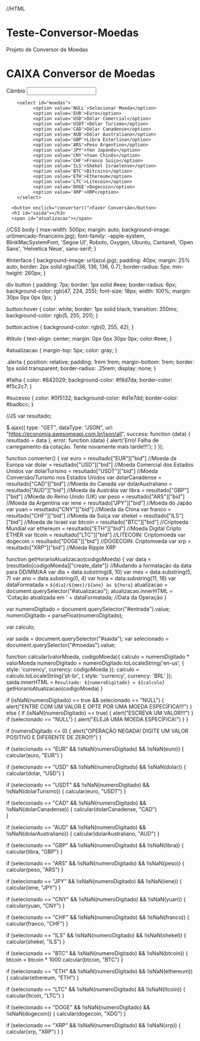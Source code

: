 //HTML
# Teste-Conversor-Moedas
Projeto de Conversor de Moedas
<!DOCTYPE html>
<html lang="pt-BR">
<head>
   <meta charset="UTF-8">
   <title>Conversor Monetário</title> 
   <meta name="viewport" content="width=device-width,initial-scale=1">
   <link rel="stylesheet" media="(min-width: 599px)" href="Estilo/principal.css">
   <script src="https://ajax.googleapis.com/ajax/libs/jquery/3.4.1/jquery.min.js"></script>
   <script src="conversor.js"></script>
</head>
<body>

  <div id="interface"> 
      <h1 id="titulo">CAIXA Conversor de Moedas</h1> 
      <label>Câmbio</label> </span>  
      <input id="entrada" type="number">   
         
        <select id="moedas">
              <option value='NULL'>Selecionar Moeda</option>
              <option value='EUR'>Euro</option>
              <option value='USD'>Dólar Comercial</option>
              <option value='USDT'>Dólar Turismo</option>
              <option value='CAD'>Dólar Canadense</option>
              <option value='AUD'>Dólar Australiano</option>
              <option value='GBP'>Libra Esterlina</option>
              <option value='ARS'>Peso Argentino</option>
              <option value='JPY'>Yen Japonês</option>
              <option value='CNY'>Yuan Chinês</option>
              <option value='CHF'>Franco Suíço</option>
              <option value='ILS'>Shekel Israelense</option>
              <option value='BTC'>Bitcoins</option>
              <option value='ETH'>Ethereum</option>
              <option value='LTC'>Litecoin</option>
              <option value='DOGE'>Dogecoin</option>
              <option value='XRP'>XRP</option>
        </select>  

      <button onclick="converter()">Fazer Conversão</button>
      <h3 id="saida"></h3> 
      <span id="atualizacao"></span>
  </div>  

</body>
</html>

//CSS
body {
  max-width: 500px;
  margin: auto;
  background-image: url(mercado-financeiro.jpg);
  font-family: -apple-system, BlinkMacSystemFont, 'Segoe UI', Roboto, Oxygen, Ubuntu, Cantarell, 'Open Sans', 'Helvetica Neue', sans-serif;
}

#interface {
  background-image: url(azul.jpg);
  padding: 40px;
  margin: 25% auto;
  border: 2px solid rgba(136, 136, 136, 0.7);
  border-radius: 5px;
  min-height: 260px;
}

div button {
  padding: 7px;
  border: 1px solid #eee;
  border-radius: 6px;
  background-color: rgb(47, 224, 255);
  font-size: 18px;
  width: 100%;
  margin: 30px 0px 0px 0px;
}

button:hover {
  color: white;
  border: 1px solid black;
  transition: 350ms;
  background-color: rgb(5, 255, 201);
}

button:active {
  background-color: rgb(0, 255, 42);
}

#titulo {
  text-align: center;
  margin: 0px 0px 30px 0px;
  color:#eee;
}

#atualizacao {
  margin-top: 5px;
  color: gray;
}

.alerta {
  position: relative;
  padding: 1rem 1rem;
  margin-bottom: 1rem;
  border: 1px solid transparent;
  border-radius: .25rem;
  display: none;
}

#falha {
  color: #842029;
  background-color: #f8d7da;
  border-color: #f5c2c7;
}

#sucesso {
  color: #0f5132;
  background-color: #d1e7dd;
  border-color: #badbcc;
}

//JS
var resultado;

$.ajax({
  type: "GET",
  dataType: "JSON",
  url: "https://economia.awesomeapi.com.br/json/all",
  success: function (data) {
    resultado = data
  },
  error: function (data) {
    alert('Erro! Falha de carregamento da cotação. Tente novamente mais tarde!!!');
  }
});

function converter() {
  var euro = resultado["EUR"]["bid"] //Moeda da Europa
  var dolar = resultado["USD"]["bid"] //Moeda Comercial dos Estados Unidos 
  var dolarTurismo = resultado["USDT"]["bid"] //Moeda Conversão/Turismo nos Estados Unidos
  var dolarCanadense = resultado["CAD"]["bid"] //Moeda do Canadá
  var dolarAustraliano = resultado["AUD"]["bid"] //Moeda da Austrália
  var libra = resultado["GBP"]["bid"] //Moeda do Reino Unido (UK)
  var peso = resultado["ARS"]["bid"] //Moeda da Argentina
  var iene = resultado["JPY"]["bid"] //Moeda do Japão
  var yuan = resultado["CNY"]["bid"] //Moeda da China
  var franco = resultado["CHF"]["bid"] //Moeda da Suíça
  var shekel = resultado["ILS"]["bid"] //Moeda de Israel
  var btcoin = resultado["BTC"]["bid"] //Criptoeda Mundial
  var ethereum = resultado["ETH"]["bid"] //Moeda Digital Cripto ETHER
  var ltcoin = resultado["LTC"]["bid"] //LITECOIN: Criptomoeda
  var dogecoin = resultado["DOGE"]["bid"] //DOGECOIN: Criptomoeda
  var xrp = resultado["XRP"]["bid"] //Moeda Ripple XRP

function getHorarioAtualizacao(codigoMoeda) {
      var data = (resultado[codigoMoeda]["create_date"])
//Mudando a formatação da data para DD/MM/AA 
    var dia = data.substring(8, 10)
    var mes = data.substring(5, 7)
    var ano = data.substring(0, 4)
    var hora = data.substring(11, 16)
    var dataFormatada = `${dia}/${mes}/${ano} às ${hora}`
    atualizacao = document.querySelector("#atualizacao");
    atualizacao.innerHTML = 'Cotação atualizada em ' + dataFormatada; //Data da Operação
  }

  var numeroDigitado = document.querySelector("#entrada").value;
  numeroDigitado = parseFloat(numeroDigitado);

  var calculo;

  var saida = document.querySelector("#saida");
  var selecionado = document.querySelector("#moedas").value;

  function calcular(valorMoeda, codigoMoeda){
    calculo = numeroDigitado * valorMoeda
    numeroDigitado = numeroDigitado.toLocaleString('en-us', { style: 'currency', currency: codigoMoeda });
    calculo = calculo.toLocaleString('pt-br', { style: 'currency', currency: 'BRL' });
    saida.innerHTML = `Resultado: ${numeroDigitado} = ${calculo}`
    getHorarioAtualizacao(codigoMoeda)
  }

  if (isNaN(numeroDigitado) == true && selecionado == "NULL") {
    alert("ENTRE COM UM VALOR E OPTE POR UMA MOEDA ESPECÍFICA!!!")
  } else {
    if (isNaN(numeroDigitado) == true) {
      alert("ESCREVA UM VALOR!!!")
    }
    if (selecionado == "NULL") {
      alert("ELEJA UMA MOEDA ESPECÍFICA!")
    }
  }

  if (numeroDigitado <= 0) {
    alert("OPERAÇÃO NEGADA! DIGITE UM VALOR POSITIVO E DIFERENTE DE ZERO!!!")
  }

  if (selecionado == "EUR" && !isNaN(numeroDigitado) && !isNaN(euro)) {
      calcular(euro, "EUR")
  }

  if (selecionado == "USD" && !isNaN(numeroDigitado) && !isNaN(dolar)) {
      calcular(dolar, "USD")
  }

  if (selecionado == "USDT" && !isNaN(numeroDigitado) && !isNaN(dolarTurismo)) {
    calcular(euro, "USDT")
  }

  if (selecionado == "CAD" && !isNaN(numeroDigitado) && !isNaN(dolarCanadense)) {
      calcular(dolarCanadense, "CAD")        
  }

  if (selecionado == "AUD" && !isNaN(numeroDigitado) && !isNaN(dolarAustraliano)) {
      calcular(dolarAustraliano, "AUD")
  }

  if (selecionado == "GBP" && !isNaN(numeroDigitado) && !isNaN(libra)) {
      calcular(libra, "GBP")
  }

  if (selecionado == "ARS" && !isNaN(numeroDigitado) && !isNaN(peso)) {
      calcular(peso, "ARS")
  }

  if (selecionado == "JPY" && !isNaN(numeroDigitado) && !isNaN(iene)) {
      calcular(iene, "JPY")
  }

  if (selecionado == "CNY" && !isNaN(numeroDigitado) && !isNaN(yuan)) {
      calcular(yuan, "CNY")
  }

  if (selecionado == "CHF" && !isNaN(numeroDigitado) && !isNaN(franco)) {
      calcular(franco, "CHF")
  }

  if (selecionado == "ILS" && !isNaN(numeroDigitado) && !isNaN(shekel)) {
      calcular(shekel, "ILS")
  }

  if (selecionado == "BTC" && !isNaN(numeroDigitado) && !isNaN(btcoin)) {
      btcoin = btcoin * 1000
      calcular(btcoin, "BTC")
  }

  if (selecionado == "ETH" && !isNaN(numeroDigitado) && !isNaN(ethereum)) {
      calcular(ethereum, "ETH")
  }

  if (selecionado == "LTC" && !isNaN(numeroDigitado) && !isNaN(ltcoin)) {
      calcular(ltcoin, "LTC")
  }

  if (selecionado == "DOGE" && !isNaN(numeroDigitado) && !isNaN(dogecoin)) {
      calcular(dogecoin, "XDG")
  }

  if (selecionado == "XRP" && !isNaN(numeroDigitado) && !isNaN(xrp)) {
      calcular(xrp, "XRP")
  }
}
